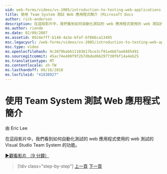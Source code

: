 ```yaml
---
uid: web-forms/videos/vs-2005/introduction-to-testing-web-applications-with-team-system
title: 使用 Team System 測試 Web 應用程式簡介 |Microsoft Docs
author: rick-anderson
description: 在這段影片中，我們看到如何自動化測試的 web 應用程式使用的 web 測試的 Visual Studio Team System 的功能。
ms.author: riande
ms.date: 02/09/2007
ms.assetid: 0924e7ff-b148-4a3e-bfaf-6f866ca13495
msc.legacyurl: /web-forms/videos/vs-2005/introduction-to-testing-web-applications-with-team-system
msc.type: video
ms.openlocfilehash: 9c3079bab611103617bce3cf91a4b67ae8405491
ms.sourcegitcommit: 45ac74e400f9f2b7dbded66297730f6f14a4eb25
ms.translationtype: MT
ms.contentlocale: zh-TW
ms.lasthandoff: 08/16/2018
ms.locfileid: "41830927"
---
```

<a name="introduction-to-testing-web-applications-with-team-system"></a>使用 Team System 測試 Web 應用程式簡介
====================
由 Eric Lee

在這段影片中，我們看到如何自動化測試的 web 應用程式使用的 web 測試的 Visual Studio Team System 的功能。

[&#9654;觀看影片 （9 分鐘）](https://channel9.msdn.com/Blogs/ASP-NET-Site-Videos/introduction-to-testing-web-applications-with-team-system)

> [!div class="step-by-step"]
> [上一頁](introduction-to-unit-testing-with-team-system.md)
> [下一頁](introduction-to-load-testing-web-applications-with-team-system.md)
